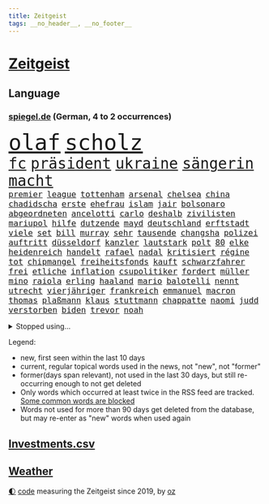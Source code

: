 ```yaml
---
title: Zeitgeist
tags: __no_header__, __no_footer__
---
```


# [Zeitgeist](https://oliz.io/zeitgeist/)

## Language

<h3><a href="https://www.spiegel.de" target="_blank">spiegel.de</a> (German, 4 to 2 occurrences)</h3>
<p style="font-family:monospace">
<span style="font-size:32pt"><a href="news_links.html#olaf" class="current">olaf</a></span>
<span style="font-size:32pt"><a href="news_links.html#scholz" class="current">scholz</a></span>
<br>
<span style="font-size:22pt"><a href="news_links.html#fc" class="current">fc</a></span>
<span style="font-size:22pt"><a href="news_links.html#präsident" class="current">präsident</a></span>
<span style="font-size:22pt"><a href="news_links.html#ukraine" class="current">ukraine</a></span>
<span style="font-size:22pt"><a href="news_links.html#sängerin" class="current">sängerin</a></span>
<span style="font-size:22pt"><a href="news_links.html#macht" class="current">macht</a></span>
<br>
<span style="font-size:12pt"><a href="news_links.html#premier" class="current">premier</a></span>
<span style="font-size:12pt"><a href="news_links.html#league" class="current">league</a></span>
<span style="font-size:12pt"><a href="news_links.html#tottenham" class="current">tottenham</a></span>
<span style="font-size:12pt"><a href="news_links.html#arsenal" class="current">arsenal</a></span>
<span style="font-size:12pt"><a href="news_links.html#chelsea" class="current">chelsea</a></span>
<span style="font-size:12pt"><a href="news_links.html#china" class="current">china</a></span>
<span style="font-size:12pt"><a href="news_links.html#chadidscha" class="new">chadidscha</a></span>
<span style="font-size:12pt"><a href="news_links.html#erste" class="current">erste</a></span>
<span style="font-size:12pt"><a href="news_links.html#ehefrau" class="current">ehefrau</a></span>
<span style="font-size:12pt"><a href="news_links.html#islam" class="current">islam</a></span>
<span style="font-size:12pt"><a href="news_links.html#jair" class="current">jair</a></span>
<span style="font-size:12pt"><a href="news_links.html#bolsonaro" class="current">bolsonaro</a></span>
<span style="font-size:12pt"><a href="news_links.html#abgeordneten" class="current">abgeordneten</a></span>
<span style="font-size:12pt"><a href="news_links.html#ancelotti" class="new">ancelotti</a></span>
<span style="font-size:12pt"><a href="news_links.html#carlo" class="new">carlo</a></span>
<span style="font-size:12pt"><a href="news_links.html#deshalb" class="current">deshalb</a></span>
<span style="font-size:12pt"><a href="news_links.html#zivilisten" class="current">zivilisten</a></span>
<span style="font-size:12pt"><a href="news_links.html#mariupol" class="current">mariupol</a></span>
<span style="font-size:12pt"><a href="news_links.html#hilfe" class="current">hilfe</a></span>
<span style="font-size:12pt"><a href="news_links.html#dutzende" class="current">dutzende</a></span>
<span style="font-size:12pt"><a href="news_links.html#mayd" class="new">mayd</a></span>
<span style="font-size:12pt"><a href="news_links.html#deutschland" class="current">deutschland</a></span>
<span style="font-size:12pt"><a href="news_links.html#erftstadt" class="current">erftstadt</a></span>
<span style="font-size:12pt"><a href="news_links.html#viele" class="current">viele</a></span>
<span style="font-size:12pt"><a href="news_links.html#set" class="new">set</a></span>
<span style="font-size:12pt"><a href="news_links.html#bill" class="current">bill</a></span>
<span style="font-size:12pt"><a href="news_links.html#murray" class="current">murray</a></span>
<span style="font-size:12pt"><a href="news_links.html#sehr" class="current">sehr</a></span>
<span style="font-size:12pt"><a href="news_links.html#tausende" class="current">tausende</a></span>
<span style="font-size:12pt"><a href="news_links.html#changsha" class="new">changsha</a></span>
<span style="font-size:12pt"><a href="news_links.html#polizei" class="current">polizei</a></span>
<span style="font-size:12pt"><a href="news_links.html#auftritt" class="current">auftritt</a></span>
<span style="font-size:12pt"><a href="news_links.html#düsseldorf" class="current">düsseldorf</a></span>
<span style="font-size:12pt"><a href="news_links.html#kanzler" class="current">kanzler</a></span>
<span style="font-size:12pt"><a href="news_links.html#lautstark" class="current">lautstark</a></span>
<span style="font-size:12pt"><a href="news_links.html#polt" class="new">polt</a></span>
<span style="font-size:12pt"><a href="news_links.html#80" class="current">80</a></span>
<span style="font-size:12pt"><a href="news_links.html#elke" class="current">elke</a></span>
<span style="font-size:12pt"><a href="news_links.html#heidenreich" class="current">heidenreich</a></span>
<span style="font-size:12pt"><a href="news_links.html#handelt" class="current">handelt</a></span>
<span style="font-size:12pt"><a href="news_links.html#rafael" class="current">rafael</a></span>
<span style="font-size:12pt"><a href="news_links.html#nadal" class="current">nadal</a></span>
<span style="font-size:12pt"><a href="news_links.html#kritisiert" class="current">kritisiert</a></span>
<span style="font-size:12pt"><a href="news_links.html#régine" class="new">régine</a></span>
<span style="font-size:12pt"><a href="news_links.html#tot" class="current">tot</a></span>
<span style="font-size:12pt"><a href="news_links.html#chipmangel" class="current">chipmangel</a></span>
<span style="font-size:12pt"><a href="news_links.html#freiheitsfonds" class="new">freiheitsfonds</a></span>
<span style="font-size:12pt"><a href="news_links.html#kauft" class="current">kauft</a></span>
<span style="font-size:12pt"><a href="news_links.html#schwarzfahrer" class="new">schwarzfahrer</a></span>
<span style="font-size:12pt"><a href="news_links.html#frei" class="current">frei</a></span>
<span style="font-size:12pt"><a href="news_links.html#etliche" class="current">etliche</a></span>
<span style="font-size:12pt"><a href="news_links.html#inflation" class="current">inflation</a></span>
<span style="font-size:12pt"><a href="news_links.html#csupolitiker" class="current">csupolitiker</a></span>
<span style="font-size:12pt"><a href="news_links.html#fordert" class="current">fordert</a></span>
<span style="font-size:12pt"><a href="news_links.html#müller" class="current">müller</a></span>
<span style="font-size:12pt"><a href="news_links.html#mino" class="new">mino</a></span>
<span style="font-size:12pt"><a href="news_links.html#raiola" class="new">raiola</a></span>
<span style="font-size:12pt"><a href="news_links.html#erling" class="current">erling</a></span>
<span style="font-size:12pt"><a href="news_links.html#haaland" class="current">haaland</a></span>
<span style="font-size:12pt"><a href="news_links.html#mario" class="current">mario</a></span>
<span style="font-size:12pt"><a href="news_links.html#balotelli" class="new">balotelli</a></span>
<span style="font-size:12pt"><a href="news_links.html#nennt" class="current">nennt</a></span>
<span style="font-size:12pt"><a href="news_links.html#utrecht" class="new">utrecht</a></span>
<span style="font-size:12pt"><a href="news_links.html#vierjähriger" class="current">vierjähriger</a></span>
<span style="font-size:12pt"><a href="news_links.html#frankreich" class="current">frankreich</a></span>
<span style="font-size:12pt"><a href="news_links.html#emmanuel" class="current">emmanuel</a></span>
<span style="font-size:12pt"><a href="news_links.html#macron" class="current">macron</a></span>
<span style="font-size:12pt"><a href="news_links.html#thomas" class="current">thomas</a></span>
<span style="font-size:12pt"><a href="news_links.html#plaßmann" class="current">plaßmann</a></span>
<span style="font-size:12pt"><a href="news_links.html#klaus" class="current">klaus</a></span>
<span style="font-size:12pt"><a href="news_links.html#stuttmann" class="current">stuttmann</a></span>
<span style="font-size:12pt"><a href="news_links.html#chappatte" class="current">chappatte</a></span>
<span style="font-size:12pt"><a href="news_links.html#naomi" class="current">naomi</a></span>
<span style="font-size:12pt"><a href="news_links.html#judd" class="new">judd</a></span>
<span style="font-size:12pt"><a href="news_links.html#verstorben" class="current">verstorben</a></span>
<span style="font-size:12pt"><a href="news_links.html#biden" class="current">biden</a></span>
<span style="font-size:12pt"><a href="news_links.html#trevor" class="new">trevor</a></span>
<span style="font-size:12pt"><a href="news_links.html#noah" class="new">noah</a></span>
</p>
<details>
<summary>Stopped using...</summary>
<p class="former" style="font-size:12pt">
andrea(556) rassismus(556) schwedische(556) verbindungen(556) draußen(555) euphorie(555) exemplare(555) glück(555) hinweisen(555) analyse(554) coronaimpfstoff(554) erinnert(554) gemessen(554) investieren(554) steigenden(554) virologe(554) volkswagen(554) ankündigung(553) awards(553) bekanntesten(553) flugzeuge(553) ideen(553) rassistisch(553) sexuelle(553) tode(553) usregierung(553) vorbild(553) 2016(552) achtelfinale(552) angeordnet(552) bedeuten(552) daraufhin(552) eingestuft(552) einzelnen(552) gemeinden(552) radikal(552) streiks(552) übergeben(552) angeklagter(551) bildungsministerin(551) frühen(551) hört(551) islamischer(551) scheuer(551) schlag(551) summe(551) tiktok(551) versehentlich(551) viertel(551) wald(551) zuversicht(551) äußerst(551) überlebte(551) beschäftigten(550) flick(550) gehe(550) geschützt(550) griechenland(550) hansi(550) höchststand(550) impfung(550) konzept(550) lust(550) stil(550) theater(550) unterzeichnet(550) befinden(549) infektionszahlen(549) rückschlag(549) stimmung(549) verlängern(549) witz(549) anspruch(548) falls(548) lady(548) massiven(548) missachtet(548) passagiere(548) prüfung(548) reichte(548) usbehörden(548) vermeiden(548) alexej(547) angespannt(547) dauer(547) entsprechende(547) eröffnet(547) fort(547) hinnehmen(547) horst(547) hotel(547) ifoindex(547) mathias(547) monatelang(547) nawalny(547) trieb(547) unterricht(547) verteilt(547) 32(546) blieben(546) for(546) islamischen(546) kamera(546) lagen(546) moderna(546) verschwunden(546) vorgeworfen(546) krankenhäusern(545) kreis(545) woran(545) österreichischen(545) 10(544) anthony(544) beschluss(544) bundestrainer(544) gebraucht(544) gewässern(544) langfristig(544) optimistisch(544) saarland(544) swetlana(544) unbedingt(544) vorübergehend(544) wieler(544) bundesweit(543) körperverletzung(543) mauer(543) notruf(543) psg(543) stellten(543) telekom(543) internen(542) nominiert(542) sicherte(542) veranstalter(542) wies(542) allianz(541) brite(541) klinik(541) schönsten(541) tatverdächtigen(541) ursachen(541) wähler(541) 23(540) 94(540) anzeigen(540) grünheide(540) trennung(540) 900(539) abgehört(539) aufgehoben(539) bekamen(539) dürfe(539) gehandelt(539) milliarde(539) nahen(539) opfers(539) umstrittenes(539) antisemitismus(538) islamisten(538) reagierte(538) umweltschützer(538) pflegekräfte(537) studien(537) tauchen(537) abgebrochen(536) klassiker(536) porsche(536) reichsten(536) via(536) eklat(535) gefälschte(535) sendung(535) haftbefehl(534) ständig(534) ägypten(534) amerikas(533) duisburg(533) kilometern(533) negative(533) offiziellen(533) schwerem(532) sehnsucht(532) william(532) richard(531) tim(531) haftstrafen(530) nachgewiesen(530) springen(530) vorn(530) abgelehnt(529) begeistert(529) limit(529) reduzieren(529) green(528) alexandra(527) bundesgerichtshof(527) rkichef(527) singapur(527) familienberater(526) not(526) präsenz(526) schneider(526) skeptisch(526) träume(526) architekt(525) eigenem(525) rasen(525) samstagmorgen(525) heftiger(524) iphone(524) kräfte(523) popstar(523) retter(523) bester(521) dreieinhalb(521) unterschrieben(521) vorbereitung(521) angehörige(520) bezeichnete(520) jeff(520) landwirtschaft(520) angezeigt(519) enorme(519) folter(519) journalist(519) klimaziele(518) verfolger(518) akten(517) stahl(516) vorläufig(514) abgeschlossen(513) albtraum(513) strafbar(512) spiegelredakteur(511) teilnehmern(511) apples(508) 91(507) identität(506) atomabkommen(500) eingeschaltet(500) vorlegen(498) engen(495) karlsruhe(495) verdoppelt(495) youtuber(495) farbe(494) rache(492) zweck(492) absurd(489) jessica(485) erben(477) nick(473) effekt(469) sms(467) gewinne(447) tübinger(447) wucht(438) konfrontation(437) zwingend(437) autobauer(436) vereinbarung(435) singen(433) desinformation(432) lehrerin(430) bundesweiten(426) faust(424) expräsidenten(423) 53jähriger(413) v(413) verlusten(413) konkreten(412) finanziellen(405) freigabe(405) medaille(402) zurückgekehrt(398) russe(397) promille(394) unverständnis(393) strebt(392) angefeindet(391) doppelte(391) szenarien(390) geimpften(388) drohschreiben(387) freizugeben(387) angebote(374) bewirbt(374) reisenden(365) enthalten(364) gewalttat(360) fußballstar(350) neudelhi(341) lediglich(336) gestanden(334) rebellen(332) nationaltrainer(330) anfangs(329) crystal(329) oldenburg(329) zurückzukehren(329) regierungskoalition(327) arbeitsmarkt(326) historikerin(325) bond(323) ticket(321) forscherin(317) maier(317) fossile(315) lehren(313) meilenstein(312) gezählt(310) aachen(307) bitteren(306) entstand(306) fassung(306) organisierten(303) spitzen(302) unterbinden(301) open(300) seither(295) aussterben(294) höherer(294) eröffnung(291) weltall(291) wussten(291) stehe(290) strikt(290) jamaika(289) volk(287) vollkommen(285) terroranschlag(284) fazit(281) kalte(281) abgerufen(278) ahmed(277) autoren(277) geldwäsche(277) tornado(276) verbunden(276) aufmerksam(275) erpressen(275) floh(275) sätze(275) friedensnobelpreisträger(274) lebensgefahr(274) insbesondere(272) ralf(271) geldstrafen(270) wikileaksgründer(270) gestalten(269) karlsruher(268) hamburgs(266) c(265) kyrgios(264) roter(264) vegas(264) vorliegen(264) voelchert(260) 31jährige(257) landsleute(257) eure(255) fossilen(254) erfolgreichste(253) weibliche(253) hochwasser(252) vertragsverlängerung(252) ungeimpften(250) halbleiter(249) sportlern(249) akzeptiert(247) stürme(243) abitur(242) angemeldet(241) exil(241) norddeutschland(239) besitzen(238) günstiges(238) achte(235) wendepunkt(233) gedränge(231) anlage(229) europäisches(229) exemplar(227) einmarsch(226) konten(224) polizeiwache(224) landwirte(223) teure(223) bombe(222) ausfälle(221) entfliehen(220) logistik(220) hilfsorganisationen(219) universität(219) musikerin(218) kabuler(217) manfred(217) plänen(214) zugverkehr(213) harris(212) integration(212) kamala(212) a3(211) anschlags(211) atombombe(210) minderheiten(210) gewandt(209) vollstreckt(209) herrschten(208) stufe(208) genie(206) unterziehen(206) schädliche(204) heimen(203) ifo(203) pazifik(202) spiegelkorrespondent(202) wiederholung(200) freiem(199) infektionsschutzgesetz(199) bruch(198) geschäftsführerin(198) worum(197) oppositionspolitiker(196) betreten(195) strategischen(194) wiederzubeleben(194) jüdischen(191) evergrande(189) psychologie(189) verirrt(189) basketballstar(187) engagieren(187) erneuerung(187) harald(187) rwe(187) skispringen(187) englisch(186) limburg(186) heizung(185) inhaftierte(185) höhle(184) schärferen(183) ungeimpfter(183) belangt(182) falschinformationen(182) fridays(182) future(182) videotest(182) deutschlandweit(181) erwärmung(181) gesundes(181) kalkül(181) realen(181) hollywoods(180) siebenmal(180) filmbranche(179) spezielle(179) ukrainekonflikt(179) unsicherheiten(175) wilde(175) winkel(175) arbeitskräfte(174) billigt(173) saal(173) verunglückte(172) betreibern(170) kombination(170) parteichefs(170) staates(170) kommuniziert(169) meeresspiegels(169) ölkrise(169) andrang(168) beantwortet(168) erkannte(168) exweltmeister(168) vereinbart(168) zahlungsausfall(168) bestehe(167) perspektive(167) abu(166) ampelparteien(164) absprachen(163) dhabi(163) faul(163) kampfjets(163) klimafreundlich(163) verwundert(162) lädt(161) vorwand(161) credit(160) eintraf(160) schülerin(160) suisse(160) töchtern(160) begleichen(159) oscarpreisträger(159) aneinandergeraten(158) ostdeutschland(158) schränken(158) genf(157) mitreden(157) ausweisung(156) optionen(156) europarat(155) hinterließ(155) verleihung(155) milliardäre(154) organ(153) überragende(153) ausgeben(152) nationalgarde(151) stereotyp(151) weinen(151) simple(149) cduvorsitzende(148) chip(148) erheblichen(148) verkehrswende(148) gesundheitspolitiker(147) tobias(147) verschärften(147) mehrmals(146) prozesse(146) backen(145) exchef(145) 17jähriger(144) innen(144) referendum(144) akw(141) tennisspielerin(141) tortur(141) entziehen(140) minderjähriger(140) 2028(139) cottbus(139) generalsekretärin(139) geringer(139) herber(139) todesstrafe(139) verwandte(139) wirtschaftlich(139) zuverlässig(139) beteiligte(138) coronaisolation(138) coronahotspot(137) derzeitigen(137) verschoss(137) auswirkt(136) luftfahrtunternehmen(136) marode(136) außenministerium(135) loch(134) rekordsumme(134) unterbringung(134) erlaubte(133) qualifizieren(133) verunsicherung(133) vollsperrung(133) atomkraftwerke(132) designierten(132) stillen(132) taucht(132) vertrauliche(132) vorstandschef(132) seltener(131) abläufe(130) fahrerlaubnis(130) zufall(129) einziger(128) wmteilnahme(128) ozean(127) 1995(125) farcrebellen(125) instituts(125) kleinste(125) krokodil(125) architektur(124) böses(124) erwachen(124) passagieren(124) ritter(124) südafrikanische(123) entschlossen(122) fpö(122) strikte(122) beliebten(121) geboostert(121) klimaerwärmung(120) verwaltungsgerichtshof(120) schwäbische(119) tatwaffe(119) profisport(118) marcus(117) senior(117) erfolgt(116) leichtes(116) mount(116) starkwatzinger(116) coronaverstöße(115) gemütlich(115) mammutaufgabe(115) schiedsrichters(115) staatsbürger(115) verrat(115) überflüssig(115) überprüfung(115) entlang(114) entlarven(114) wanken(114) erfurter(113) rasanten(113) ökosysteme(113) 68(111) frühe(111) kraftwerk(111) skispringer(111) widmet(111) zoomcall(111) kultusministerkonferenz(109) rügt(109) amtsgeschäfte(108) begünstigen(108) buchenwald(108) einzig(108) passte(108) fangen(107) gefängnisstrafe(107) genial(107) 65jähriger(106) aufrüsten(106) betrachtet(106) g7staaten(106) oscar(106) pedro(106) vergiftet(106) ablösen(105) frist(105) renault(105) wackelt(105) nachweisen(104) kühne(103) nachhaltige(103) schulleiter(102) energieversorgern(101) schlüssel(100) 1996(99) ausgewertet(99) erledigen(99) ungleich(99) 49jährige(98) asien(98) medium(98) passierte(98) verpflichtung(98) vorbereiten(98) ansprüche(97) emily(97) fähre(97) gesunden(97) tüte(97) widersprechen(97) augenzeugenberichte(96) biopic(96) friedensbewegung(96) krim(96) langzeitfolgen(96) ostflanke(96) schreckens(96) supermärkten(96) tätern(96) cool(95) läuten(95) eurojackpot(94) highlight(94) töne(94) ausgangssperre(93) jubiläum(93) etappe(92) flugzeugträger(92) spätere(92) wolf(92) bedeute(91) erlaubten(91) geortet(91) hauptbahnhof(91) hidschab(91) holetschek(91) zeitgemäß(91) kurzfristige(90) tel(90) 25000(89) brot(89) kobayashi(89) ryoyu(89) severin(89) dreimalige(88) einstellung(88) gefeierten(88) hai(88) hungersnöte(88) königlichen(88) nutzten(88) tischtennis(88) usgouverneur(88) zweites(88) flüchtigen(87) gewünscht(87) malta(87) mild(87) beschäftigen(86) einfachen(86) landtagswahlen(86) militärisch(86) tagelange(86) austritt(85) brandgefahr(85) lebensmittelpreisen(85) mühsam(85) positioniert(85) 56jähriger(84) abgefahren(84) afghaninnen(84) babybauch(84) beleg(84) sky(84) stiftete(84) großbrand(83) organe(83) spitzenverband(83) ausbreitenden(82) bahngleise(82) erweitert(82) senats(82) schmerzhaft(81) castillo(80) psychologe(80) stadtverwaltung(80) abgelenkt(79) integrieren(79) katars(79) tiefpunkt(79) angeschoben(78) ausraster(78) flüsse(78) helikopter(78) sturms(78) banditen(77) befragte(77) danke(77) errungen(77) evergrandeaktien(77) leukämie(77) slowakei(77) spendet(77) teilten(77) virusvarianten(77) waldstück(77) wurf(77) abfedern(76) arkadij(76) bekräftigen(76) euch(76) inlandsgeheimdienst(76) stephan(76) streiken(76) beyoncé(75) forschungsprojekt(75) nachhilfe(75) rüstungsgüter(75) antigentests(74) dresdner(74) gianni(74) iraner(74) werften(74) 700000(73) abgebaut(73) entgeht(73) gefangenenlager(73) geplünderte(73) lei(73) schnellem(73) sofortprogramm(73) usvizepräsidentin(73) grenzpolizisten(72) herausgefunden(72) royal(72) verschwindet(72) belgier(71) braut(71) fulminanten(71) klagte(71) luftfahrt(71) schrecklichen(71) synagoge(71) tübingen(71) wangerooge(71) bildungsgewerkschaft(70) bürgerkrieg(70) erfolgreichster(70) gew(70) gezwungen(70) kontinents(70) putinkritiker(70) reichensteuer(70) spioniert(70) tourist(70) untreue(70) wegkommen(70) 61jährige(69) hagener(69) konsumenten(69) kriegsangst(69) mitgehen(69) mobilfunkanbieter(69) nasser(69) satellitenaufnahmen(69) diebstahl(68) drogeneinfluss(68) lernte(68) m(68) maltas(68) verweisen(68) zuhause(68) folgenden(67) überfällt(67) abgedockt(66) führer(66) jemenkrieg(66) journalismus(66) sean(66) washingtons(66) ökologische(66) ehrendoktortitel(65) pass(65) putingegner(65) straflager(65) vermittlung(65) österreicher(65) bekanntes(64) cowboys(64) europameisterschaft(64) feldzug(64) meth(64) söderholm(64) vwtochter(64) wahrnehmung(64) abgeschossen(63) drahtzieher(63) flughäfen(63) franzose(63) geschlossenheit(63) kampfflugzeuge(63) kok(63) nordseeküste(63) pjöngjang(63) rennstrecke(63) routiniert(63) staatsgefährdenden(63) abgeschnitten(62) diebstahls(62) preissprünge(62) einmalige(61) fraglich(61) machu(61) n(61) picchu(61) russlandkurs(61) schenk(61) schnitten(61) siegeszug(61) tahiti(61) vorrangig(61) collins(60) gymnasium(60) hessenthaler(60) juwelendiebstahl(60) lächerlich(60) nonnenwerth(60) staatskanzlei(60) sturmfluten(60) unangenehm(60) benachteiligung(59) hilfsaktion(59) idaroberstein(59) progressiven(59) sabotageversuch(59) zitierte(59) a24(58) assanges(58) jahrtausends(58) marc(58) a100(57) dazn(57) kindergärten(57) peinlichkeit(57) penn(57) zensur(57) übersteht(57) airports(56) geltend(56) verdankt(56) abzugreifen(55) albrecht(55) begründete(55) bezaubernde(55) bundespräsidialamt(55) celsius(55) entweder(55) fehlern(55) schicke(55) verwaltung(55) zögerlichen(55) betreuer(54) einnahme(54) handballstar(54) neuseeländische(54) ruinen(54) tschernobyl(54) unwetter(54) zweierlei(54) hörten(53) privatjet(53) südstaaten(52) terroranschläge(52) visabeschränkungen(52) gefehlt(51) jacht(51) parlamentswahl(51) profite(51) schülern(51) statements(51) stichprobe(51) 40000(50) amazongründer(50) belarussen(50) bezos(50) drach(50) maersk(50) reemtsmaentführer(50) triumphiert(50) zuschlag(50) ampelplänen(49) beschäftigung(49) jemenitischen(49) kölntatort(49) road(49) abschließen(48) ausgenutzt(48) lastwagenfahrern(48) sofortigen(48) zurückkehrte(48) donata(47) doppelmord(47) errichtung(47) gekennzeichnet(47) hopfen(47) leak(47) musikwelt(47) sportlerin(47) wett(47) böhmermann(46) fertigen(46) knochenbrüche(46) stadtautobahn(46) zugenommen(46) absagen(45) autofahrerin(45) ernsthaft(45) heizsysteme(45) nordkoreanische(45) realitystar(45) spdchef(45) urlauber(45) wirtschaftsweise(45) 132(44) einsam(44) kippen(44) maus(44) oberpfalz(44) spitzenkandidatin(44) sonderbeauftragten(43) usrockband(43) zugausfällen(43) bewegungen(42) dünger(42) hochtouren(42) ibizavideos(42) mittagspause(42) rechtfertigung(42) steigert(42) traut(42) ablauf(41) abschnitt(41) analysen(41) aufzudecken(41) erging(41) kellern(41) lehrplan(41) oscarnacht(41) oscarverleihung(41) pässen(41) vermeintlichem(41) 20drohschreiben(40) bemühungen(40) disney(40) entfällt(40) herrn(40) nsu(40) scott(40) verbrauch(40) 20prozess(39) bildband(39) gewinnerin(39) nominierten(39) sklaverei(39) travis(39) umgerechnet(39) verfasser(39) vorsieht(39) ähnlichen(39) bemängelt(38) beträchtlich(38) first(38) kairo(38) öde(38) assistenztrainer(37) auswanderern(37) freizeitparks(37) freundschaft(37) 550(36) diplomatischer(36) freigeben(36) reallöhne(36) u(36) felbermayr(35) schläger(35) sperrgebiet(35) sportwagentochter(35) studierten(35) zertrümmert(35) ölreserven(35) aktiviert(34) bloßgestellt(34) bodentruppen(34) einreiseverbote(34) politikwissenschaftler(34) sperrungen(34) disneykonzern(33) erfolgsmodell(33) importen(33) montagmorgen(33) rastet(33) andrangs(32) bauminister(32) esch(32) raketenangriffen(32) risse(32) steuersenkungen(32) wettkämpfe(32) einreiseverbot(31) stromversorgung(31) trollen(31) zügig(31) eukollegen(30) natopartner(30) neuankömmlinge(30) neuartigen(30) persiflage(30) absolvieren(29) atomabkommens(29) chefdirigenten(29) europatochter(29) fighters(29) foo(29) gläubiger(29) kriegsgegner(29) regelmäßige(29) rubels(29) sanktioniert(29) verteidigungsbündnis(29) währenddessen(29) autorennen(28) einzigartig(28) fußballbund(28) gemalt(28) hauptsponsor(28) kampflos(28) importe(27) rechneten(27) schlagkräftig(27) schwerwiegende(27) sicherung(27) atomkraftwerks(26) finnische(26) führe(26) koffer(26) konzerthäuser(26) merkt(26) panzerfäuste(26) dog(25) feuerpause(25) isaac(25) jodtabletten(25) schwachen(25) sevilla(25) verjährung(25) 11000(24) sportverbände(24) tatzeitpunkt(24) zerbombten(24) zofft(24) zähen(24) erbitterten(23) gasexporte(23) rapide(23) rohöl(23) 35jähriger(22) amazonasregenwald(22) anpassung(22) einschränkung(22) künstlerinnen(22) teslawerk(22) zentralmexiko(22) ölkonzern(22) 43jährige(21) andrzej(20) argumentiert(20) atomruine(20) duda(20) gefangenschaft(20) hausdurchsuchungen(20) kriegsflüchtlingen(20) militärexperte(20) modern(20) simone(20) unfreundlicher(20) vietnamese(20) 340000(19) ausgearbeitet(19) energieabhängigkeit(19) friedensmission(19) korsika(19) krone(19) cduministerpräsident(18) hackergruppe(18) psychologen(18) sumy(18) angelastet(17) clanmilieu(17) fachteam(17) regimewechsel(17) zerreißprobe(17) eugipfel(16) fotoprojekt(16) geschäftsleute(16) klassenzimmer(16) modernen(16) raja(16) scout(16) terrorisiert(16) zerocovidstrategie(16) einfuhren(15) staatsbürgerschaft(15) verteidigungsminister(15) co₂ausstoß(14) graue(14) hochstaplerin(14) regie(14) staub(14) warnstreiks(14) dune(13) schusswaffe(13) stilllegen(13) zurückhaltend(13) anatolij(12) bestehenden(12) fußballklubs(12) inhaftiert(12) naivität(12) selenskyjrede(12) beigesetzt(11) rauch(11) touren(11) unterrichtet(11) volumen(11) wahlkreise(11) willkommensklassen(11)
</p>
</details>
<p>Legend:
<ul>
<li><span class="new">new</span>, first seen within the last 10 days</li>
<li><span class="current">current</span>, regular topical words used in the news, not "new", not "former"</li>
<li><span class="former">former(days span relevant)</span>, not used in the last 30 days, but still re-occurring enough to not get deleted</li>
<li>Only words which occurred at least twice in the RSS feed are tracked. <a href="language/filters.py">Some common words are blocked</a></li>
<li>Words not used for more than 90 days get deleted from the database, but may re-enter as "new" words when used again</li>
</ul>
</p>

## [Investments](investments.html)[.csv](investments.csv)

## [Weather](weather.html)

<footer>
<a href="javascript:toggleTheme()" class="nav">🌓</a>
<a href="https://github.com/ooz/zeitgeist">code</a> measuring the Zeitgeist since 2019, by <a href="https://oliz.io">oz</a>
</footer>
